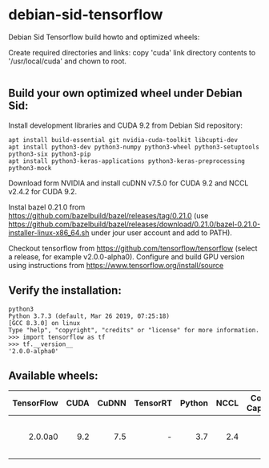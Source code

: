 # debian-sid-tensorflow
Debian Sid Tensorflow build howto and optimized wheels:

Create required directories and links: copy 'cuda' link directory contents to '/usr/local/cuda' and chown to root. 

```
```

## Build your own optimized wheel under Debian Sid:
Install development libraries and CUDA 9.2 from Debian Sid repository:
```
apt install build-essential git nvidia-cuda-toolkit libcupti-dev
apt install python3-dev python3-numpy python3-wheel python3-setuptools python3-six python3-pip
apt install python3-keras-applications python3-keras-preprocessing python3-mock
```
Download form NVIDIA and install cuDNN v7.5.0 for CUDA 9.2 and NCCL v2.4.2 for CUDA 9.2.

Instal bazel 0.21.0 from https://github.com/bazelbuild/bazel/releases/tag/0.21.0 (use https://github.com/bazelbuild/bazel/releases/download/0.21.0/bazel-0.21.0-installer-linux-x86_64.sh under jour user account and add to PATH).


Checkout tensorflow from https://github.com/tensorflow/tensorflow (select a release, for example v2.0.0-alpha0).
Configure and build GPU version using instructions from https://www.tensorflow.org/install/source

## Verify the installation:

```
python3
Python 3.7.3 (default, Mar 26 2019, 07:25:18) 
[GCC 8.3.0] on linux
Type "help", "copyright", "credits" or "license" for more information.
>>> import tensorflow as tf
>>> tf.__version__
'2.0.0-alpha0'
```

## Available wheels:
|TensorFlow|CUDA|CuDNN|TensorRT|Python|NCCL|Compute Capability|OS|Link|
|---:|---:|---:|---:|---:|---:|---:|:---:|:---:|
|2.0.0a0|9.2|7.5|-|3.7|2.4|6.1|Linux|[tensorflow-2.0.0a0-cp37-cp37m-linux_x86_64.whl](https://github.com/mbartosi/debian-sid-tensorflow/releases/download/v2.0.0a0/tensorflow-2.0.0a0-cp37-cp37m-linux_x86_64.whl)|
